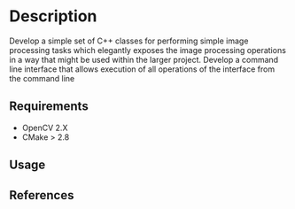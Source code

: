 # Description 
Develop a simple set of C++ classes for performing simple image processing tasks which elegantly exposes the image processing operations in a way that might be used within the larger project.
Develop a command line interface that allows execution of all operations of the interface from the command line

## Requirements
- OpenCV 2.X
- CMake > 2.8

## Usage
    

## References
